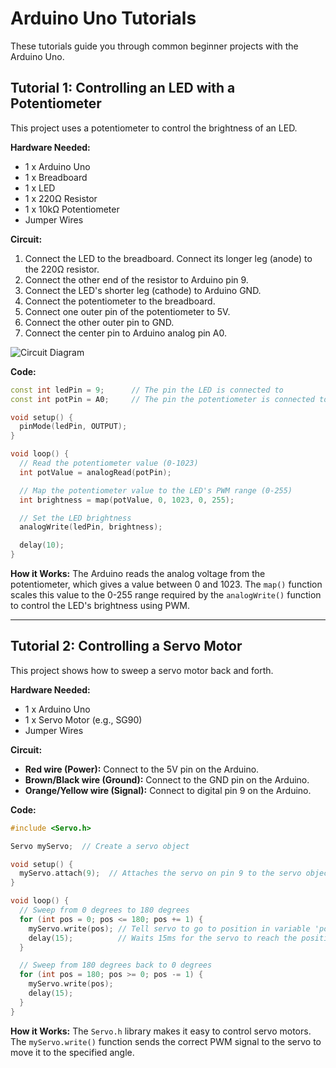 
# Arduino Uno Tutorials

These tutorials guide you through common beginner projects with the Arduino Uno.

## Tutorial 1: Controlling an LED with a Potentiometer

This project uses a potentiometer to control the brightness of an LED.

**Hardware Needed:**
- 1 x Arduino Uno
- 1 x Breadboard
- 1 x LED
- 1 x 220Ω Resistor
- 1 x 10kΩ Potentiometer
- Jumper Wires

**Circuit:**
1.  Connect the LED to the breadboard. Connect its longer leg (anode) to the 220Ω resistor.
2.  Connect the other end of the resistor to Arduino pin 9.
3.  Connect the LED's shorter leg (cathode) to Arduino GND.
4.  Connect the potentiometer to the breadboard.
5.  Connect one outer pin of the potentiometer to 5V.
6.  Connect the other outer pin to GND.
7.  Connect the center pin to Arduino analog pin A0.

![Circuit Diagram](https://www.arduino.cc/en/uploads/Tutorial/build-a-potentiometer-circuit-to-control-an-led_2.png)

**Code:**
```cpp
const int ledPin = 9;      // The pin the LED is connected to
const int potPin = A0;     // The pin the potentiometer is connected to

void setup() {
  pinMode(ledPin, OUTPUT);
}

void loop() {
  // Read the potentiometer value (0-1023)
  int potValue = analogRead(potPin);

  // Map the potentiometer value to the LED's PWM range (0-255)
  int brightness = map(potValue, 0, 1023, 0, 255);

  // Set the LED brightness
  analogWrite(ledPin, brightness);

  delay(10);
}
```

**How it Works:**
The Arduino reads the analog voltage from the potentiometer, which gives a value between 0 and 1023. The `map()` function scales this value to the 0-255 range required by the `analogWrite()` function to control the LED's brightness using PWM.

---

## Tutorial 2: Controlling a Servo Motor

This project shows how to sweep a servo motor back and forth.

**Hardware Needed:**
- 1 x Arduino Uno
- 1 x Servo Motor (e.g., SG90)
- Jumper Wires

**Circuit:**
-   **Red wire (Power):** Connect to the 5V pin on the Arduino.
-   **Brown/Black wire (Ground):** Connect to the GND pin on the Arduino.
-   **Orange/Yellow wire (Signal):** Connect to digital pin 9 on the Arduino.

**Code:**
```cpp
#include <Servo.h>

Servo myServo;  // Create a servo object

void setup() {
  myServo.attach(9);  // Attaches the servo on pin 9 to the servo object
}

void loop() {
  // Sweep from 0 degrees to 180 degrees
  for (int pos = 0; pos <= 180; pos += 1) {
    myServo.write(pos); // Tell servo to go to position in variable 'pos'
    delay(15);          // Waits 15ms for the servo to reach the position
  }

  // Sweep from 180 degrees back to 0 degrees
  for (int pos = 180; pos >= 0; pos -= 1) {
    myServo.write(pos);
    delay(15);
  }
}
```

**How it Works:**
The `Servo.h` library makes it easy to control servo motors. The `myServo.write()` function sends the correct PWM signal to the servo to move it to the specified angle.
